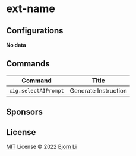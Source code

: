 # ext-name

## Configurations

<!-- configs -->

**No data**

<!-- configs -->

## Commands

<!-- commands -->

| Command              | Title                |
| -------------------- | -------------------- |
| `cig.selectAIPrompt` | Generate Instruction |

<!-- commands -->

## Sponsors

## License

[MIT](./LICENSE.md) License © 2022 [Bjorn Li](https://github.com/lxxorz)
